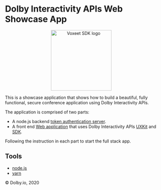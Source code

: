 Dolby Interactivity APIs Web Showcase App
=====================

<p align="center">
<img src="https://cdn.dolby.io/wp-content/uploads/2020/05/Dolbyio-white-horizontal-e1589344433251.jpg" alt="Voxeet SDK logo" title="Voxeet SDK logo" width="200"/>
</p>

This is a showcase application that shows how to build a beautiful, fully functional, secure conference application using Dolby Interactivity APIs.

The application is comprised of two parts:

- A node.js backend [token authentication server](backend).
- A front end [Web application](frontend) that uses Dolby Interactivity APIs [UXKit](https://www.npmjs.com/package/@voxeet/react-components) and [SDK](https://www.npmjs.com/package/@voxeet/voxeet-web-sdk).

Following the instruction in each part to start the full stack app.


## Tools
- [node.js](https://nodejs.org/en/download/)
- [yarn](https://classic.yarnpkg.com/en/docs/install/#mac-stable)

© Dolby.io, 2020

